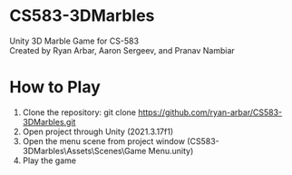 # CS583-3DMarbles
Unity 3D Marble Game for CS-583 <br />
Created by Ryan Arbar, Aaron Sergeev, and Pranav Nambiar

# How to Play
1. Clone the repository: git clone https://github.com/ryan-arbar/CS583-3DMarbles.git
2. Open project through Unity (2021.3.17f1)
3. Open the menu scene from project window (CS583-3DMarbles\Assets\Scenes\Game Menu.unity)
4. Play the game
